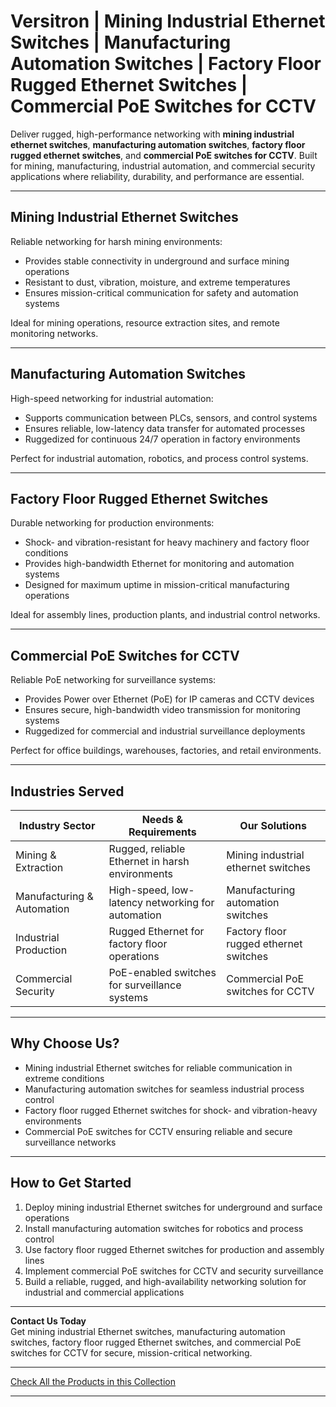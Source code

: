 # Versitron | Mining Industrial Ethernet Switches | Manufacturing Automation Switches | Factory Floor Rugged Ethernet Switches | Commercial PoE Switches for CCTV

Deliver rugged, high-performance networking with **mining industrial ethernet switches**, **manufacturing automation switches**, **factory floor rugged ethernet switches**, and **commercial PoE switches for CCTV**. Built for mining, manufacturing, industrial automation, and commercial security applications where reliability, durability, and performance are essential.

---

## Mining Industrial Ethernet Switches

Reliable networking for harsh mining environments:

- Provides stable connectivity in underground and surface mining operations  
- Resistant to dust, vibration, moisture, and extreme temperatures  
- Ensures mission-critical communication for safety and automation systems  

Ideal for mining operations, resource extraction sites, and remote monitoring networks.

---

## Manufacturing Automation Switches

High-speed networking for industrial automation:

- Supports communication between PLCs, sensors, and control systems  
- Ensures reliable, low-latency data transfer for automated processes  
- Ruggedized for continuous 24/7 operation in factory environments  

Perfect for industrial automation, robotics, and process control systems.

---

## Factory Floor Rugged Ethernet Switches

Durable networking for production environments:

- Shock- and vibration-resistant for heavy machinery and factory floor conditions  
- Provides high-bandwidth Ethernet for monitoring and automation systems  
- Designed for maximum uptime in mission-critical manufacturing operations  

Ideal for assembly lines, production plants, and industrial control networks.

---

## Commercial PoE Switches for CCTV

Reliable PoE networking for surveillance systems:

- Provides Power over Ethernet (PoE) for IP cameras and CCTV devices  
- Ensures secure, high-bandwidth video transmission for monitoring systems  
- Ruggedized for commercial and industrial surveillance deployments  

Perfect for office buildings, warehouses, factories, and retail environments.

---

## Industries Served

| Industry Sector            | Needs & Requirements                                | Our Solutions                                |
|-----------------------------|----------------------------------------------------|---------------------------------------------|
| Mining & Extraction         | Rugged, reliable Ethernet in harsh environments    | Mining industrial ethernet switches          |
| Manufacturing & Automation  | High-speed, low-latency networking for automation | Manufacturing automation switches            |
| Industrial Production       | Rugged Ethernet for factory floor operations      | Factory floor rugged ethernet switches       |
| Commercial Security         | PoE-enabled switches for surveillance systems     | Commercial PoE switches for CCTV             |

---

## Why Choose Us?

- Mining industrial Ethernet switches for reliable communication in extreme conditions  
- Manufacturing automation switches for seamless industrial process control  
- Factory floor rugged Ethernet switches for shock- and vibration-heavy environments  
- Commercial PoE switches for CCTV ensuring reliable and secure surveillance networks  

---

## How to Get Started

1. Deploy mining industrial Ethernet switches for underground and surface operations  
2. Install manufacturing automation switches for robotics and process control  
3. Use factory floor rugged Ethernet switches for production and assembly lines  
4. Implement commercial PoE switches for CCTV and security surveillance  
5. Build a reliable, rugged, and high-availability networking solution for industrial and commercial applications  

---

**Contact Us Today**  
Get mining industrial Ethernet switches, manufacturing automation switches, factory floor rugged Ethernet switches, and commercial PoE switches for CCTV for secure, mission-critical networking.

---

[Check All the Products in this Collection](https://www.versitron.com/collections/fiber-optic-network-switches)

---
